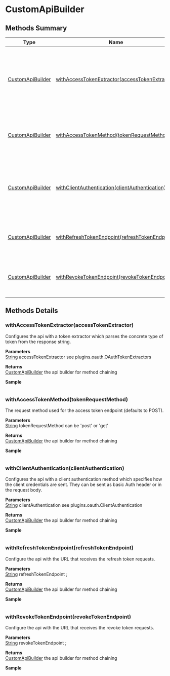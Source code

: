 #  CustomApiBuilder


## Methods Summary

| Type                                                  | Name                    | Summary                                                                                                           |
| ----------------------------------------------------- | ----------------------- | ----------------------------------------------------------------------------------------------------------------- |
| [CustomApiBuilder](../../CustomApiBuilder.md) | [withAccessTokenExtractor(accessTokenExtractor)](CustomApiBuilder.md#withaccesstokenextractor-accesstokenextractor)                   | Configures the api with a token extractor which parses the concrete type of token from the response string..                                    |
| [CustomApiBuilder](../../CustomApiBuilder.md) | [withAccessTokenMethod(tokenRequestMethod)](CustomApiBuilder.md#withaccesstokenmethod-tokenrequestmethod)                   | The request method used for the access token endpoint (defaults to POST)..                                    |
| [CustomApiBuilder](../../CustomApiBuilder.md) | [withClientAuthentication(clientAuthentication)](CustomApiBuilder.md#withclientauthentication-clientauthentication)                   | Configures the api with a client authentication method which specifies how the client credentials are sent..                                    |
| [CustomApiBuilder](../../CustomApiBuilder.md) | [withRefreshTokenEndpoint(refreshTokenEndpoint)](CustomApiBuilder.md#withrefreshtokenendpoint-refreshtokenendpoint)                   | Configure the api with the URL that receives the refresh token requests..                                    |
| [CustomApiBuilder](../../CustomApiBuilder.md) | [withRevokeTokenEndpoint(revokeTokenEndpoint)](CustomApiBuilder.md#withrevoketokenendpoint-revoketokenendpoint)                   | Configure the api with the URL that receives the revoke token requests..                                    |

## Methods Details

### withAccessTokenExtractor(accessTokenExtractor)

Configures the api with a token extractor which parses the concrete type of token from the response string.

**Parameters**\
[String](../../JSLib/String.md) accessTokenExtractor see plugins.oauth.OAuthTokenExtractors

**Returns**\
[CustomApiBuilder](../../CustomApiBuilder.md) the api builder for method chaining


**Sample**

```javascript

```
### withAccessTokenMethod(tokenRequestMethod)

The request method used for the access token endpoint (defaults to POST).

**Parameters**\
[String](../../JSLib/String.md) tokenRequestMethod can be 'post' or 'get'

**Returns**\
[CustomApiBuilder](../../CustomApiBuilder.md) the api builder for method chaining


**Sample**

```javascript

```
### withClientAuthentication(clientAuthentication)

Configures the api with a client authentication method which specifies how the client credentials are sent.
They can be sent as basic Auth header or in the request body.

**Parameters**\
[String](../../JSLib/String.md) clientAuthentication see plugins.oauth.ClientAuthentication

**Returns**\
[CustomApiBuilder](../../CustomApiBuilder.md) the api builder for method chaining


**Sample**

```javascript

```
### withRefreshTokenEndpoint(refreshTokenEndpoint)

Configure the api with the URL that receives the refresh token requests.

**Parameters**\
[String](../../JSLib/String.md) refreshTokenEndpoint  ;

**Returns**\
[CustomApiBuilder](../../CustomApiBuilder.md) the api builder for method chaining


**Sample**

```javascript

```
### withRevokeTokenEndpoint(revokeTokenEndpoint)

Configure the api with the URL that receives the revoke token requests.

**Parameters**\
[String](../../JSLib/String.md) revokeTokenEndpoint  ;

**Returns**\
[CustomApiBuilder](../../CustomApiBuilder.md) the api builder for method chaining


**Sample**

```javascript

```

